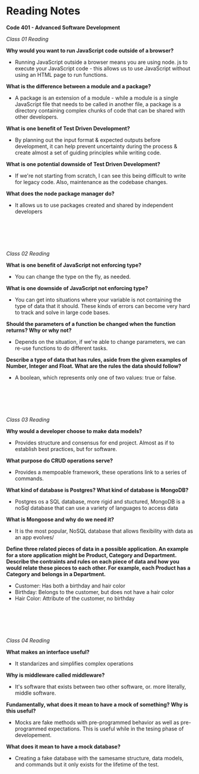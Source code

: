 # Reading Notes

**Code 401 - Advanced Software Development**

*Class 01 Reading*

**Why would you want to run JavaScript code outside of a browser?**
- Running JavaScript outside a browser means you are using node. js to execute your JavaScript code - this allows us to use JavaScript without using an HTML page to run functions. 

**What is the difference between a module and a package?**
- A package is an extension of a module - while a module is a single JavaScript file that needs to be called in another file, a package is a directory containing complex chunks of code that can be shared with other developers.

**What is one benefit of Test Driven Development?**
- By planning out the input format & expected outputs before development,  it can help prevent uncertainty during the process & create almost a set of guiding principles while writing code.

**What is one potential downside of Test Driven Development?**
- If we're not starting from scratch, I can see this being difficult to write for legacy code. Also, maintenance as the codebase changes.

**What does the node package manager do?**
- It allows us to use packages created and shared by independent developers

<br><br>
<br><br>


*Class 02 Reading*

**What is one benefit of JavaScript not enforcing type?**
- You can change the type on the fly, as needed.

**What is one downside of JavaScript not enforcing type?**
- You can get into situations where your variable is not containing the type of data that it should. These kinds of errors can become very hard to track and solve in large code bases.

**Should the parameters of a function be changed when the function returns? Why or why not?**
- Depends on the situation, if we're able to change parameters, we can re-use functions to do different tasks.

**Describe a type of data that has rules, aside from the given examples of Number, Integer and Float. What are the rules the data should follow?**
- A boolean, which represents only one of two values: true or false.



<br><br>
<br><br>


*Class 03 Reading*

**Why would a developer choose to make data models?**
- Provides structure and consensus for end project. Almost as if to establish best practices, but for software.

**What purpose do CRUD operations serve?**
- Provides a mempoable framework, these operations link to a series of commands.

**What kind of database is Postgres? What kind of database is MongoDB?**
- Postgres os a SQL database, more rigid and stuctured, MongoDB is a noSql database that can use a variety of languages to access data

**What is Mongoose and why do we need it?**
- It is the most popular, NoSQL database that allows flexibility with data as an app evolves/ 

**Define three related pieces of data in a possible application. An example for a store application might be Product, Category and Department. Describe the contraints and rules on each piece of data and how you would relate these pieces to each other. For example, each Product has a Category and belongs in a Department.**
- Customer: Has both a birthday and hair color
- Birthday: Belongs to the customer, but does not have a hair color 
- Hair Color: Attribute of the customer, no birthday


<br><br>
<br><br>


*Class 04 Reading*

**What makes an interface useful?**
- It standarizes and simplifies complex operations 

**Why is middleware called middleware?**
- It's software that exists between two other software, or. more literally, middle software. 

**Fundamentally, what does it mean to have a mock of something? Why is this useful?**
-  Mocks are fake methods  with pre-programmed behavior as well as pre-programmed expectations. This is useful while in the tesing phase of developement.

**What does it mean to have a mock database?**
- Creating a fake database with the samesame structure, data models, and commands but it only exists for the lifetime of the test.